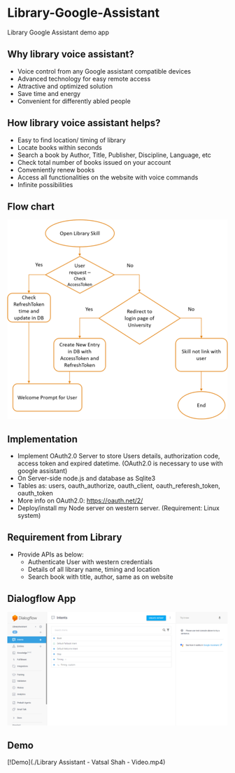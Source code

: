 # Library-Google-Assistant
Library Google Assistant demo app

## Why library voice assistant?

- Voice control from any Google assistant compatible devices
- Advanced technology for easy remote access
- Attractive and optimized solution
- Save time and energy
- Convenient for differently abled people

## How library voice assistant helps?

- Easy to find location/ timing of library 
- Locate books within seconds 
- Search a book by Author, Title, Publisher, Discipline, Language, etc
- Check total number of books issued on your account 
- Conveniently renew books
- Access all functionalities on the website with voice commands
- Infinite possibilities

## Flow chart

![Flow Chart](./flow-chart.png)

## Implementation	

- Implement OAuth2.0 Server to store Users details, authorization code, access token and expired datetime. (OAuth2.0 is necessary to use with google assistant)
- On Server-side node.js and database as Sqlite3
- Tables as: users, oauth_authorize, oauth_client, oauth_referesh_token, oauth_token
- More info on OAuth2.0: https://oauth.net/2/
- Deploy/install my Node server on western server. (Requirement: Linux system)

## Requirement from Library

- Provide APIs as below:
  - Authenticate User with western credentials
  - Details of all library name, timing and location
  - Search book with title, author, same as on website

## Dialogflow App

![Dialogflow](./Dialogflow.png)

## Demo

[!Demo](./Library Assistant - Vatsal Shah - Video.mp4)
